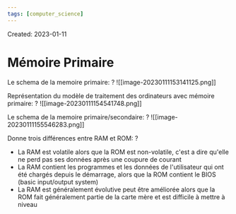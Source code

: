 ```yaml
---
tags: [computer_science] 
---
```

Created: 2023-01-11

# Mémoire Primaire

Le schema de la memoire primaire:
?
![[image-20230111153141125.png]]
<!--SR:!2023-03-15,38,250-->

Représentation du modèle de traitement des ordinateurs avec mémoire primaire:
?
![[image-20230111154541748.png]]
<!--SR:!2023-05-03,59,210-->

Le schema de la memoire primaire/secondaire:
?
![[image-20230111155546283.png]]
<!--SR:!2023-03-12,35,230-->


Donne trois différences entre RAM et ROM:
?
- La RAM est volatile alors que la ROM est non-volatile, c'est a dire qu'elle ne perd pas ses données après une coupure de courant
- La RAM contient les programmes et les données de l'utilisateur qui ont été chargés depuis le démarrage, alors que la ROM contient le BIOS (basic input/output system)
- La RAM est généralement évolutive peut être améliorée alors que la ROM fait généralement partie de la carte mère et est difficile à mettre à niveau
<!--SR:!2023-03-06,29,230-->


